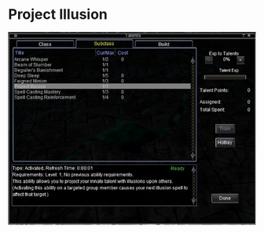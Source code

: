 <!-- TITLE: Project Illusion -->
<!-- SUBTITLE: A quick summary of Project Illusion -->

# Project Illusion
![Project Illusion](/uploads/a-as/project-illusion.jpg "Project Illusion")